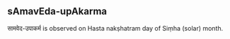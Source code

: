 ## sAmavEda-upAkarma

सामवेद-उपाकर्म is observed on Hasta nakṣhatram day of Siṃha (solar) month.



